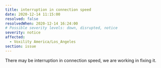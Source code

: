 ```yaml
---
title: interruption in connection speed
date: 2020-12-14 11:15:00 
resolved: false
resolvedWhen: 2020-12-14 16:24:00 
# Possible severity levels: down, disrupted, notice
severity: notice
affected:
  - Voxility America/Los_Angeles
section: issue
---
```


There may be interruption in connection speed, we are working in fixing it.
 
